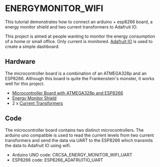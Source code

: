 # ENERGYMONITOR_WIFI
This tutorial demonstrates how to connect an arduino + esp8266 board, a energy monitor shield and two current transformers to Adafruit IO.

This project is aimed at people wanting to monitor the energy consumption of a home or small office. Only current is monitored. [Adafruit IO](https://io.adafruit.com/) is used to create a simple dashboard.

## Hardware
The microcontroller board is a combination of an ATMEGA328p and an ESP8266. Although this board is quite the Frankenstein's monster, it works well for this project.

* [Microcontroller Board with ATMEGA328p and ESP8266](https://www.crcibernetica.com/uno-atmega328p-esp8266-usb-ttl-ch340g/)
* [Energy Monitor Shield](https://www.crcibernetica.com/energy-monitor-shield-v0-2/)
* 2 x [Current Transformers](https://www.crcibernetica.com/non-invasive-ac-current-sensor-sct-013-100a-max/)

## Code
The microcontroller board contains two distinct microcontrollers. The arduino uno compatible is used to read the current levels from two current transformers and send the data via UART to the ESP8266 which transmits the data to Adafruit IO using wifi.

* Arduino UNO code: CRCSA_ENERGY_MONITOR_WIFI_UART
* ESP8266 code: ESP8266_ADAFRUITIO_UART


